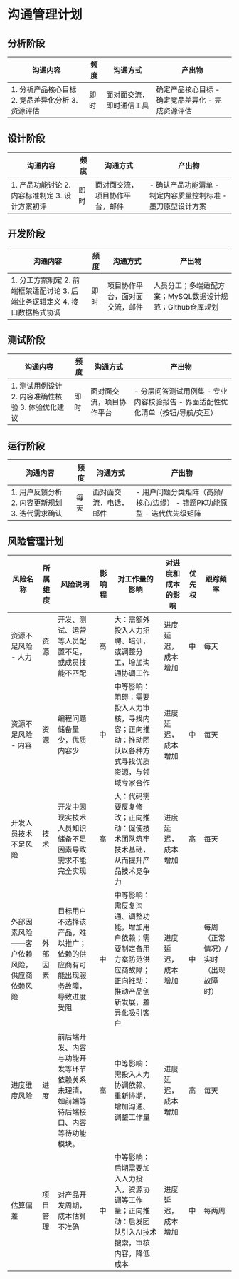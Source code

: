 # 沟通管理计划

 ## 分析阶段 

| 沟通内容                                            | 频度 | 沟通方式                 | 产出物                                           |
| --------------------------------------------------- | ---- | ------------------------ | ------------------------------------------------ |
| 1. 分析产品核心目标   2. 竞品差异化分析 3. 资源评估 | 即时 | 面对面交流，即时通信工具 | 确定产品核心目标 - 确定竞品差异化 - 完成资源评估 |



## 设计阶段



| 沟通内容                                        | 频度 | 沟通方式                       | 产出物                                                       |
| ----------------------------------------------- | ---- | ------------------------------ | ------------------------------------------------------------ |
| 1. 产品功能讨论 2. 内容标准制定 3. 设计方案初评 | 即时 | 面对面交流，项目协作平台，邮件 | - 确认产品功能清单 - 制定内容质量控制标准 - 墨刀原型设计方案 |

## 开发阶段 



| 沟通内容                                                     | 频度 | 沟通方式                       | 产出物                                                    |
| ------------------------------------------------------------ | ---- | ------------------------------ | --------------------------------------------------------- |
| 1. 分工方案制定 2. 前端框架适配讨论 3. 后端业务逻辑定义 4. 接口数据格式协调 | 即时 | 项目协作平台，面对面交流，邮件 | 人员分工；多端适配方案；MySQL数据设计规范；Github仓库规划 |

 ## 测试阶段

| 沟通内容                                          | 频度 | 沟通方式                 | 产出物                                                       |
| ------------------------------------------------- | ---- | ------------------------ | ------------------------------------------------------------ |
| 1. 测试用例设计 2. 内容准确性核验 3. 体验优化建议 | 即时 | 面对面交流，项目协作平台 | - 分层问答测试用例集 - 专业内容校验报告 - 界面适配性优化清单（按钮/导航/交互） |

## 运行阶段 





| 沟通内容                                        | 频度 | 沟通方式               | 产出物                                                       |
| ----------------------------------------------- | ---- | ---------------------- | ------------------------------------------------------------ |
| 1. 用户反馈分析 2. 内容更新规划 3. 迭代需求确认 | 每天 | 面对面交流，电话，邮件 | - 用户问题分类矩阵（高频/核心/边缘） - 错题PK功能原型 - 迭代优先级矩阵 |







## 风险管理计划



| 风险名称                                   | 所属维度 | 风险说明                                                     | 影响程 | 对工作量的影响                                               | 对进度和成本的影响 | 优先权 | 跟踪频率                            |
| ------------------------------------------ | -------- | ------------------------------------------------------------ | ------ | ------------------------------------------------------------ | ------------------ | ------ | ----------------------------------- |
| 资源不足风险 - 人力                        | 资源     | 开发、测试、运营等人员配置不足，或成员技能不匹配             | 高     | 大：需额外投入人力招聘、培训，或调整分工，增加沟通协调工作   | 进度延迟，成本增加 | 中     | 每天                                |
| 资源不足风险 - 内容                        | 资源     | 编程问题储备量少，优质内容少                                 | 中     | 中等影响：阻碍：需要投入人力审核，寻找内容；正向推动：推动团队以各种方式寻找优质资源，与领域专家合作 | 进度延迟，成本增加 | 中     | 每天                                |
| 开发人员技术不足风险                       | 技术     | 开发中因现实技术人员知识储备不足因素导致需求不能完全实现     | 高     | 大：代码需要反复修改；正向推动：促使技术团队筑牢技术基础，从而提升产品技术竞争力 | 进度延迟，成本增加 | 高     | 每天                                |
| 外部因素风险——客户依赖风险，供应商依赖风险 | 外部因素 | 目标用户不选择该产品，难以推广；依赖的供应商有可能出现服务故障，导致进度受阻 | 中     | 中等影响：需反复沟通、调整功能，增加用户依赖；需要制定备用方案防范供应商故障；正向推动：推动产品创新发展，差异化吸引客户 | 进度延迟，成本增加 | 中     | 每周（正常情况）/实时（出现故障时） |
| 进度维度风险                               | 进度     | 前后端开发、内容与功能开发等环节依赖关系未理清，如前端等待后端接口、内容等待功能模块。 | 高     | 中等影响：需投入人力协调依赖、重新排期，增加沟通、调整工作量 | 进度延迟，成本增加 | 高     | 每天                                |
| 估算偏差                                   | 项目管理 | 对产品开发周期，成本估算不准确                               | 中     | 中等影响：后期需要加入人力投入，资源协调等工作量；正向推动：启发团队引入AI技术搜索，审核内容，降低成本 | 进度延迟，成本增加 | 中     | 每两周                              |

